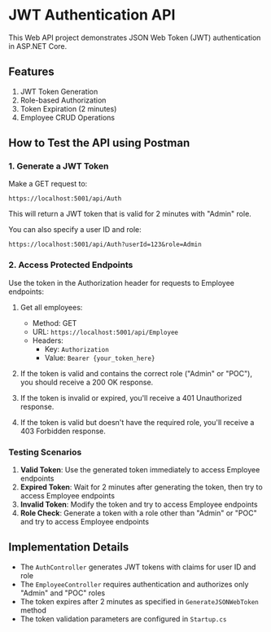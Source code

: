 # JWT Authentication API

This Web API project demonstrates JSON Web Token (JWT) authentication in ASP.NET Core.

## Features

1. JWT Token Generation
2. Role-based Authorization
3. Token Expiration (2 minutes)
4. Employee CRUD Operations

## How to Test the API using Postman

### 1. Generate a JWT Token

Make a GET request to:
```
https://localhost:5001/api/Auth
```

This will return a JWT token that is valid for 2 minutes with "Admin" role.

You can also specify a user ID and role:
```
https://localhost:5001/api/Auth?userId=123&role=Admin
```

### 2. Access Protected Endpoints

Use the token in the Authorization header for requests to Employee endpoints:

1. Get all employees:
   - Method: GET
   - URL: `https://localhost:5001/api/Employee`
   - Headers: 
     - Key: `Authorization`
     - Value: `Bearer {your_token_here}`

2. If the token is valid and contains the correct role ("Admin" or "POC"), you should receive a 200 OK response.
3. If the token is invalid or expired, you'll receive a 401 Unauthorized response.
4. If the token is valid but doesn't have the required role, you'll receive a 403 Forbidden response.

### Testing Scenarios

1. **Valid Token**: Use the generated token immediately to access Employee endpoints
2. **Expired Token**: Wait for 2 minutes after generating the token, then try to access Employee endpoints
3. **Invalid Token**: Modify the token and try to access Employee endpoints
4. **Role Check**: Generate a token with a role other than "Admin" or "POC" and try to access Employee endpoints

## Implementation Details

- The `AuthController` generates JWT tokens with claims for user ID and role
- The `EmployeeController` requires authentication and authorizes only "Admin" and "POC" roles
- The token expires after 2 minutes as specified in `GenerateJSONWebToken` method
- The token validation parameters are configured in `Startup.cs`
